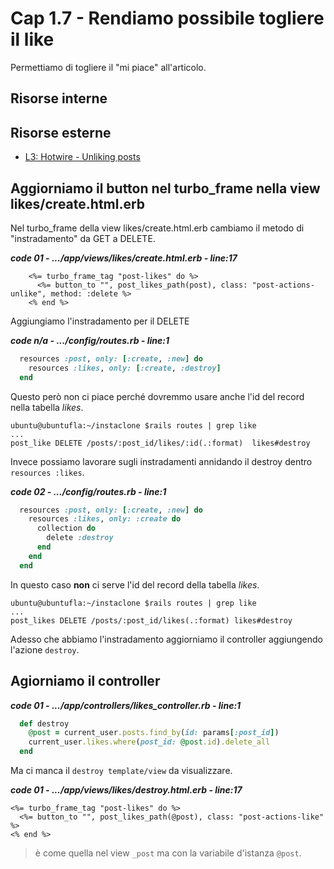 # <a name="top"></a> Cap 1.7 - Rendiamo possibile togliere il like

Permettiamo di togliere il "mi piace" all'articolo.



## Risorse interne



## Risorse esterne

- [L3: Hotwire - Unliking posts](https://school.mixandgo.com/targets/270)



## Aggiorniamo il button nel turbo_frame nella view likes/create.html.erb

Nel turbo_frame della view likes/create.html.erb cambiamo il metodo di "instradamento" da GET a DELETE.

***code 01 - .../app/views/likes/create.html.erb - line:17***

```html+erb
    <%= turbo_frame_tag "post-likes" do %>
      <%= button_to "", post_likes_path(post), class: "post-actions-unlike", method: :delete %>
    <% end %>
```

Aggiungiamo l'instradamento per il DELETE

***code n/a - .../config/routes.rb - line:1***

```ruby
  resources :post, only: [:create, :new] do
    resources :likes, only: [:create, :destroy]
  end
```

Questo però non ci piace perché dovremmo usare anche l'id del record nella tabella *likes*.

```
ubuntu@ubuntufla:~/instaclone $rails routes | grep like
...
post_like DELETE /posts/:post_id/likes/:id(.:format)  likes#destroy
```

Invece possiamo lavorare sugli instradamenti annidando il destroy dentro `resources :likes`.

***code 02 - .../config/routes.rb - line:1***

```ruby
  resources :post, only: [:create, :new] do
    resources :likes, only: :create do
      collection do
        delete :destroy
      end
    end
  end
```

In questo caso **non** ci serve l'id del record della tabella *likes*.

```
ubuntu@ubuntufla:~/instaclone $rails routes | grep like
...
post_likes DELETE /posts/:post_id/likes(.:format) likes#destroy
```

Adesso che abbiamo l'instradamento aggiorniamo il controller aggiungendo l'azione `destroy`.



## Agiorniamo il controller


***code 01 - .../app/controllers/likes_controller.rb - line:1***

```ruby
  def destroy
    @post = current_user.posts.find_by(id: params[:post_id])
    current_user.likes.where(post_id: @post.id).delete_all
  end
```

Ma ci manca il `destroy template/view` da visualizzare.

***code 01 - .../app/views/likes/destroy.html.erb - line:17***

```html+erb
<%= turbo_frame_tag "post-likes" do %>
  <%= button_to "", post_likes_path(@post), class: "post-actions-like" %>
<% end %>
```

> è come quella nel view `_post` ma con la variabile d'istanza `@post`.


